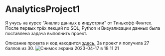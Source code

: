 # AnalyticsProject1
Я учусь на курсе "Анализ данных в индустрии" от Тинькофф Финтех. После первых трёх лекций по SQL, Python и Визуализации данных была поставлена задача выполнить проект.

Описание проекта и код находится [здесь.](https://github.com/IraNovichkova/AnalyticsProject1/blob/main/%D0%BF%D1%80%D0%BE%D0%B5%D0%BA%D1%82_1_%D0%BF%D1%80%D0%BE%D0%B4%D1%83%D0%BA%D1%82%D0%BE%D0%B2%D0%B0%D1%8F_%D0%B0%D0%BD%D0%B0%D0%BB%D0%B8%D1%82%D0%B8%D0%BA%D0%B0.ipynb)
За проект я получила 27 баллов из 30.
![Снимок экрана 2023-04-17 в 18 11 21](https://user-images.githubusercontent.com/98972208/232529276-df723392-71cf-4749-a722-3840ae6d9b91.png)
